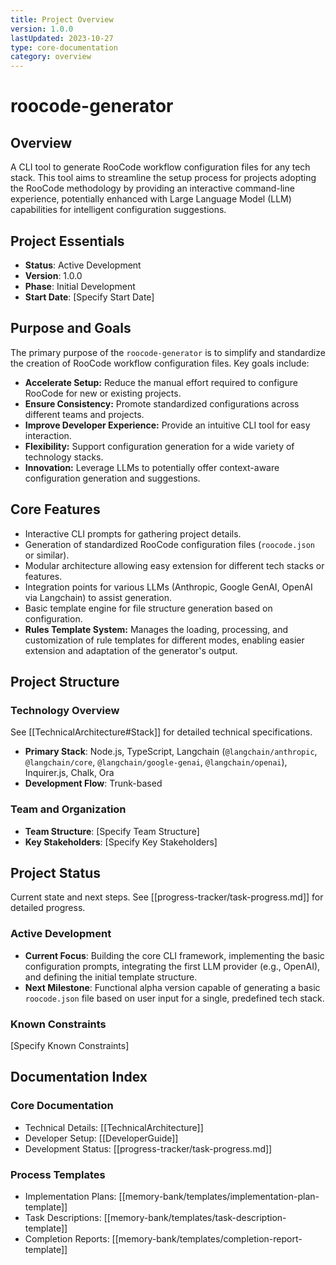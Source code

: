 ```yaml
---
title: Project Overview
version: 1.0.0
lastUpdated: 2023-10-27
type: core-documentation
category: overview
---
```


# roocode-generator

## Overview

A CLI tool to generate RooCode workflow configuration files for any tech stack. This tool aims to streamline the setup process for projects adopting the RooCode methodology by providing an interactive command-line experience, potentially enhanced with Large Language Model (LLM) capabilities for intelligent configuration suggestions.

## Project Essentials

- **Status**: Active Development
- **Version**: 1.0.0
- **Phase**: Initial Development
- **Start Date**: [Specify Start Date]

## Purpose and Goals

The primary purpose of the `roocode-generator` is to simplify and standardize the creation of RooCode workflow configuration files. Key goals include:

- **Accelerate Setup:** Reduce the manual effort required to configure RooCode for new or existing projects.
- **Ensure Consistency:** Promote standardized configurations across different teams and projects.
- **Improve Developer Experience:** Provide an intuitive CLI tool for easy interaction.
- **Flexibility:** Support configuration generation for a wide variety of technology stacks.
- **Innovation:** Leverage LLMs to potentially offer context-aware configuration generation and suggestions.

## Core Features

- Interactive CLI prompts for gathering project details.
- Generation of standardized RooCode configuration files (`roocode.json` or similar).
- Modular architecture allowing easy extension for different tech stacks or features.
- Integration points for various LLMs (Anthropic, Google GenAI, OpenAI via Langchain) to assist generation.
- Basic template engine for file structure generation based on configuration.
- **Rules Template System:** Manages the loading, processing, and customization of rule templates for different modes, enabling easier extension and adaptation of the generator's output.

## Project Structure

### Technology Overview

See [[TechnicalArchitecture#Stack]] for detailed technical specifications.

- **Primary Stack**: Node.js, TypeScript, Langchain (`@langchain/anthropic`, `@langchain/core`, `@langchain/google-genai`, `@langchain/openai`), Inquirer.js, Chalk, Ora
- **Development Flow**: Trunk-based

### Team and Organization

- **Team Structure**: [Specify Team Structure]
- **Key Stakeholders**: [Specify Key Stakeholders]

## Project Status

Current state and next steps. See [[progress-tracker/task-progress.md]] for detailed progress.

### Active Development

- **Current Focus**: Building the core CLI framework, implementing the basic configuration prompts, integrating the first LLM provider (e.g., OpenAI), and defining the initial template structure.
- **Next Milestone**: Functional alpha version capable of generating a basic `roocode.json` file based on user input for a single, predefined tech stack.

### Known Constraints

[Specify Known Constraints]

## Documentation Index

### Core Documentation

- Technical Details: [[TechnicalArchitecture]]
- Developer Setup: [[DeveloperGuide]]
- Development Status: [[progress-tracker/task-progress.md]]

### Process Templates

- Implementation Plans: [[memory-bank/templates/implementation-plan-template]]
- Task Descriptions: [[memory-bank/templates/task-description-template]]
- Completion Reports: [[memory-bank/templates/completion-report-template]]
